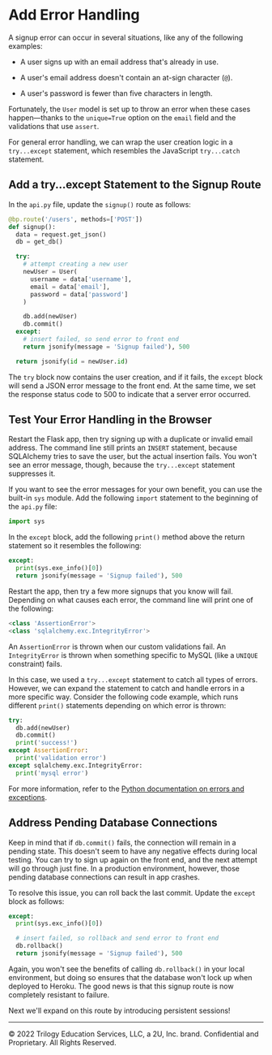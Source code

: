 # Add Error Handling

A signup error can occur in several situations, like any of the following examples:

* A user signs up with an email address that's already in use.

* A user's email address doesn't contain an at-sign character (`@`).

* A user's password is fewer than five characters in length.

Fortunately, the `User` model is set up to throw an error when these cases happen—thanks to the `unique=True` option on the `email` field and the validations that use `assert`.

For general error handling, we can wrap the user creation logic in a `try...except` statement, which resembles the JavaScript `try...catch` statement.

## Add a try...except Statement to the Signup Route

In the `api.py` file, update the `signup()` route as follows:

```python
@bp.route('/users', methods=['POST'])
def signup():
  data = request.get_json()
  db = get_db()

  try:
    # attempt creating a new user
    newUser = User(
      username = data['username'],
      email = data['email'],
      password = data['password']
    )

    db.add(newUser)
    db.commit()
  except:
    # insert failed, so send error to front end
    return jsonify(message = 'Signup failed'), 500

  return jsonify(id = newUser.id)
```

The `try` block now contains the user creation, and if it fails, the `except` block will send a JSON error message to the front end. At the same time, we set the response status code to 500 to indicate that a server error occurred.

## Test Your Error Handling in the Browser

Restart the Flask app, then try signing up with a duplicate or invalid email address. The command line still prints an `INSERT` statement, because SQLAlchemy tries to save the user, but the actual insertion fails. You won't see an error message, though, because the `try...except` statement suppresses it.

If you want to see the error messages for your own benefit, you can use the built-in `sys` module. Add the following `import` statement to the beginning of the `api.py` file:

```python
import sys
```

In the `except` block, add the following `print()` method above the return statement so it resembles the following:

```python
except:
  print(sys.exe_info()[0])
  return jsonify(message = 'Signup failed'), 500
```

Restart the app, then try a few more signups that you know will fail. Depending on what causes each error, the command line will print one of the following:

```python
<class 'AssertionError'>
<class 'sqlalchemy.exc.IntegrityError'>
```

An `AssertionError` is thrown when our custom validations fail. An `IntegrityError` is thrown when something specific to MySQL (like a `UNIQUE` constraint) fails.

In this case, we used a `try...except` statement to catch all types of errors. However, we can expand the statement to catch and handle errors in a more specific way. Consider the following code example, which runs different `print()` statements depending on which error is thrown:

```python
try:
  db.add(newUser)
  db.commit()
  print('success!')
except AssertionError:
  print('validation error')
except sqlalchemy.exc.IntegrityError:
  print('mysql error')
```

For more information, refer to the [Python documentation on errors and exceptions](https://docs.python.org/3/tutorial/errors.html).

## Address Pending Database Connections

Keep in mind that if `db.commit()` fails, the connection will remain in a pending state. This doesn't seem to have any negative effects during local testing. You can try to sign up again on the front end, and the next attempt will go through just fine. In a production environment, however, those pending database connections can result in app crashes.

To resolve this issue, you can roll back the last commit. Update the `except` block as follows:

```python
except:
  print(sys.exc_info()[0])

  # insert failed, so rollback and send error to front end
  db.rollback()
  return jsonify(message = 'Signup failed'), 500
```

Again, you won't see the benefits of calling `db.rollback()` in your local environment, but doing so ensures that the database won't lock up when deployed to Heroku. The good news is that this signup route is now completely resistant to failure.

Next we'll expand on this route by introducing persistent sessions!

---
© 2022 Trilogy Education Services, LLC, a 2U, Inc. brand. Confidential and Proprietary. All Rights Reserved.
